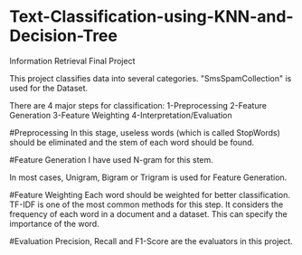# Text-Classification-using-KNN-and-Decision-Tree
Information Retrieval Final Project

This project classifies data into several categories. "SmsSpamCollection" is used for the Dataset.

There are 4 major steps for classification:
  1-Preprocessing
  2-Feature Generation
  3-Feature Weighting
  4-Interpretation/Evaluation
  
  
#Preprocessing
In this stage, useless words (which is called StopWords) should be eliminated and the stem of each word should be found.

#Feature Generation
I have used N-gram for this stem.

In most cases, Unigram, Bigram or Trigram is used for Feature Generation.

#Feature Weighting
Each word should be weighted for better classification. TF-IDF is one of the most common methods for this step.
It considers the frequency of each word in a document and a dataset. This can specify the importance of the word.

#Evaluation
Precision, Recall and F1-Score are the evaluators in this project.

